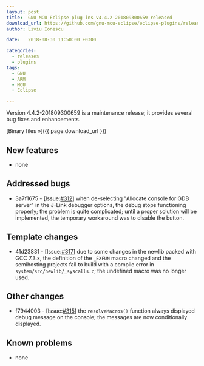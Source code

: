 ```yaml
---
layout: post
title:  GNU MCU Eclipse plug-ins v4.4.2-201809300659 released
download_url: https://github.com/gnu-mcu-eclipse/eclipse-plugins/releases/tag/v4.4.2-201809300659
author: Liviu Ionescu

date:   2018-08-30 11:50:00 +0300

categories:
  - releases
  - plugins
tags:
  - GNU
  - ARM
  - MCU
  - Eclipse

---
```


Version 4.4.2-201809300659 is a maintenance release; it provides 
several bug fixes and enhancements.

[Binary files »]({{ page.download_url }})


## New features

* none

## Addressed bugs

* 3a7f1675 - [Issue:[#312](https://github.com/gnu-mcu-eclipse/eclipse-plugins/issues/312)]
when de-selecting "Allocate console for GDB server" in the 
J-Link debugger options, the debug stops functioning properly;
the problem is quite complicated; until a proper solution will
be implemented, the temporary workaround was to disable the button.

## Template changes

* 41d23831 - [Issue:[#317](https://github.com/gnu-mcu-eclipse/eclipse-plugins/issues/317)]
due to some changes in the newlib packed with GCC 7.3.x, 
the definition of the `_EXFUN` macro changed 
and the semihosting projects fail to build with a compile error in 
`system/src/newlib/_syscalls.c`; the undefined macro was no 
longer used.

## Other changes

* f7944003 - [Issue:[#315](https://github.com/gnu-mcu-eclipse/eclipse-plugins/issues/315)]
the `resolveMacros()` function always displayed debug message on 
the console; the messages are now conditionally displayed.

## Known problems

* none
